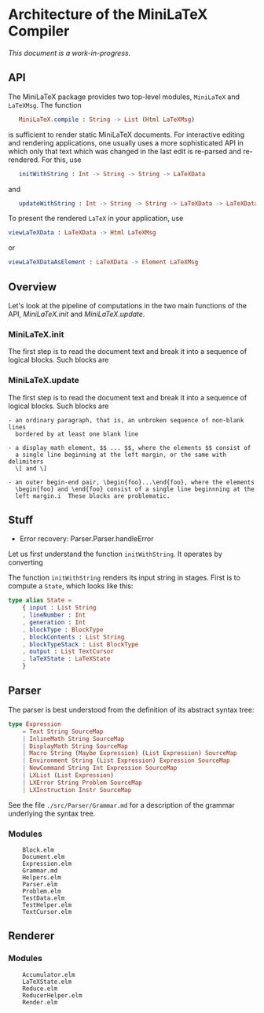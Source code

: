 # Architecture of the MiniLaTeX Compiler

_This document is a work-in-progress._


## API

The MiniLaTeX package provides two top-level modules, `MiniLaTeX` and 
`LaTeXMsg`.  The function

```elm
   MiniLaTeX.compile : String -> List (Html LaTeXMsg)
```

is sufficient to render static MiniLaTeX documents.
For interactive editing and rendering applications,
one usually uses a more sophisticated API in which
only that text which was changed in the last edit
is re-parsed and re-rendered.  For this, use

```elm
   initWithString : Int -> String -> String -> LaTeXData
```

and

```elm
   updateWithString : Int -> String -> String -> LaTeXData -> LaTeXData
```

To present the rendered `LaTeX` in your application, use

```elm
viewLaTeXData : LaTeXData -> Html LaTeXMsg
```

or 

```elm
viewLaTeXDataAsElement : LaTeXData -> Element LaTeXMsg
```


## Overview

Let's look at the pipeline of computations in the two main 
functions of the API, _MiniLaTeX.init_ and _MiniLaTeX.update_.


### MiniLaTeX.init


The first step is to read the document text and break it into a sequence
of logical blocks.  Such blocks are

### MiniLaTeX.update

The first step is to read the document text and break it into a sequence
of logical blocks.  Such blocks are 

    - an ordinary paragraph, that is, an unbroken sequence of non-blank lines
      bordered by at least one blank line

    - a display math element, $$ ... $$, where the elements $$ consist of 
      a single line beginning at the left margin, or the same with delimiters
      \[ and \]

    - an outer begin-end pair, \begin{foo}...\end{foo}, where the elements
      \begin{foo} and \end{foo} consist of a single line beginnning at the
      left margin.i  These blocks are problematic.


## Stuff

- Error recovery: Parser.Parser.handleError

Let us first understand the function `initWithString`.
It operates by converting




The function `initWithString` renders its input string 
in stages. First is to compute a `State`, which looks 
like this:

```elm
type alias State =
    { input : List String
    , lineNumber : Int
    , generation : Int
    , blockType : BlockType
    , blockContents : List String
    , blockTypeStack : List BlockType
    , output : List TextCursor
    , laTeXState : LaTeXState
    }
```


## Parser

The parser is best understood from the definition
of its abstract syntax tree:

```elm
type Expression
    = Text String SourceMap
    | InlineMath String SourceMap
    | DisplayMath String SourceMap
    | Macro String (Maybe Expression) (List Expression) SourceMap
    | Environment String (List Expression) Expression SourceMap 
    | NewCommand String Int Expression SourceMap
    | LXList (List Expression)
    | LXError String Problem SourceMap
    | LXInstruction Instr SourceMap
```

See the file `./src/Parser/Grammar.md` for a description
of the grammar underlying the syntax tree.

### Modules

```
    Block.elm
    Document.elm
    Expression.elm
    Grammar.md
    Helpers.elm
    Parser.elm
    Problem.elm
    TestData.elm
    TestHelper.elm
    TextCursor.elm
```
## Renderer


### Modules

```
    Accumulator.elm
    LaTeXState.elm
    Reduce.elm
    ReducerHelper.elm
    Render.elm
```


